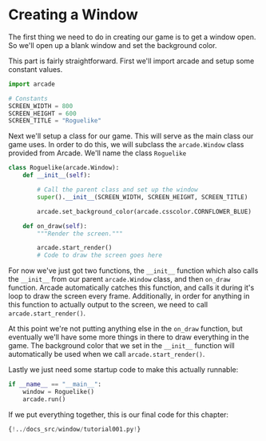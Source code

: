 # Creating a Window

The first thing we need to do in creating our game is to get a window open. So we'll open up a blank window and set the background color. 

This part is fairly straightforward. First we'll import arcade and setup some constant values.

```Python
import arcade

# Constants
SCREEN_WIDTH = 800
SCREEN_HEIGHT = 600
SCREEN_TITLE = "Roguelike"
```

Next we'll setup a class for our game. This will serve as the main class our game uses. In order to do this, we will subclass the `arcade.Window` class provided from Arcade. We'll name the class `Roguelike`

```Python
class Roguelike(arcade.Window):
    def __init__(self):

        # Call the parent class and set up the window
        super().__init__(SCREEN_WIDTH, SCREEN_HEIGHT, SCREEN_TITLE)

        arcade.set_background_color(arcade.csscolor.CORNFLOWER_BLUE)

    def on_draw(self):
        """Render the screen."""

        arcade.start_render()
        # Code to draw the screen goes here
```

For now we've just got two functions, the `__init__` function which also calls the `__init__` from our parent `arcade.Window` class, and then `on_draw` function. Arcade automatically catches this function, and calls it during it's loop to draw the screen every frame. Additionally, in order for anything in this function to actually output to the screen, we need to call `arcade.start_render()`.

At this point we're not putting anything else in the `on_draw` function, but eventually we'll have some more things in there to draw everything in the game. The background color that we set in the `__init__` function will automatically be used when we call `arcade.start_render()`.

Lastly we just need some startup code to make this actually runnable:

```Python
if __name__ == "__main__":
    window = Roguelike()
    arcade.run()
```

If we put everything together, this is our final code for this chapter:

```Python
{!../docs_src/window/tutorial001.py!}
```
